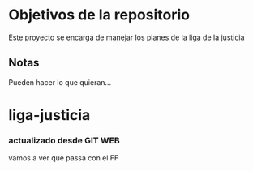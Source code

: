 # Objetivos de la repositorio

Este proyecto se encarga de manejar los planes de la liga de la justicia


## Notas
Pueden hacer lo que quieran...
# liga-justicia


### actualizado desde GIT WEB
 

 vamos a ver que passa con el FF
